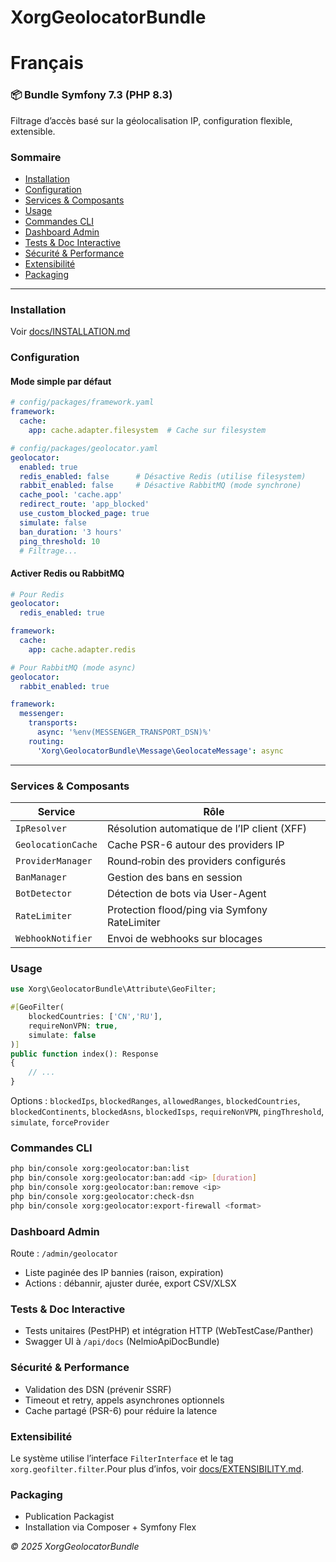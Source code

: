 # XorgGeolocatorBundle

# Français

### 📦 Bundle Symfony 7.3 (PHP 8.3)

Filtrage d’accès basé sur la géolocalisation IP, configuration flexible, extensible.

### Sommaire

- [Installation](#installation)
- [Configuration](#configuration)
- [Services & Composants](#services--composants)
- [Usage](#usage)
- [Commandes CLI](#commandes-cli)
- [Dashboard Admin](#dashboard-admin)
- [Tests & Doc Interactive](#tests--doc-interactive)
- [Sécurité & Performance](#sécurité--performance)
- [Extensibilité](#extensibilité)
- [Packaging](#packaging)

---

### Installation

Voir [docs/INSTALLATION.md](docs/INSTALLATION.md)

### Configuration

#### Mode simple par défaut
```yaml
# config/packages/framework.yaml
framework:
  cache:
    app: cache.adapter.filesystem  # Cache sur filesystem

# config/packages/geolocator.yaml
geolocator:
  enabled: true
  redis_enabled: false      # Désactive Redis (utilise filesystem)
  rabbit_enabled: false     # Désactive RabbitMQ (mode synchrone)
  cache_pool: 'cache.app'
  redirect_route: 'app_blocked'
  use_custom_blocked_page: true
  simulate: false
  ban_duration: '3 hours'
  ping_threshold: 10
  # Filtrage...
```

#### Activer Redis ou RabbitMQ
```yaml
# Pour Redis
geolocator:
  redis_enabled: true

framework:
  cache:
    app: cache.adapter.redis

# Pour RabbitMQ (mode async)
geolocator:
  rabbit_enabled: true

framework:
  messenger:
    transports:
      async: '%env(MESSENGER_TRANSPORT_DSN)%'
    routing:
      'Xorg\GeolocatorBundle\Message\GeolocateMessage': async
```

---

### Services & Composants

| Service            | Rôle                                          |
| ------------------ | --------------------------------------------- |
| `IpResolver`       | Résolution automatique de l’IP client (XFF)   |
| `GeolocationCache` | Cache PSR-6 autour des providers IP           |
| `ProviderManager`  | Round‑robin des providers configurés          |
| `BanManager`       | Gestion des bans en session                   |
| `BotDetector`      | Détection de bots via User-Agent              |
| `RateLimiter`      | Protection flood/ping via Symfony RateLimiter |
| `WebhookNotifier`  | Envoi de webhooks sur blocages                |

### Usage

```php
use Xorg\GeolocatorBundle\Attribute\GeoFilter;

#[GeoFilter(
    blockedCountries: ['CN','RU'],
    requireNonVPN: true,
    simulate: false
)]
public function index(): Response
{
    // ...
}
```

Options : `blockedIps`, `blockedRanges`, `allowedRanges`, `blockedCountries`, `blockedContinents`, `blockedAsns`, `blockedIsps`, `requireNonVPN`, `pingThreshold`, `simulate`, `forceProvider`

### Commandes CLI

```bash
php bin/console xorg:geolocator:ban:list
php bin/console xorg:geolocator:ban:add <ip> [duration]
php bin/console xorg:geolocator:ban:remove <ip>
php bin/console xorg:geolocator:check-dsn
php bin/console xorg:geolocator:export-firewall <format>
```

### Dashboard Admin

Route : `/admin/geolocator`

- Liste paginée des IP bannies (raison, expiration)
- Actions : débannir, ajuster durée, export CSV/XLSX

### Tests & Doc Interactive

- Tests unitaires (PestPHP) et intégration HTTP (WebTestCase/Panther)
- Swagger UI à `/api/docs` (NelmioApiDocBundle)

### Sécurité & Performance

- Validation des DSN (prévenir SSRF)
- Timeout et retry, appels asynchrones optionnels
- Cache partagé (PSR-6) pour réduire la latence

### Extensibilité

Le système utilise l’interface `FilterInterface` et le tag `xorg.geofilter.filter`.Pour plus d’infos, voir [docs/EXTENSIBILITY.md](docs/EXTENSIBILITY.md).

### Packaging

- Publication Packagist
- Installation via Composer + Symfony Flex

*© 2025 XorgGeolocatorBundle*

